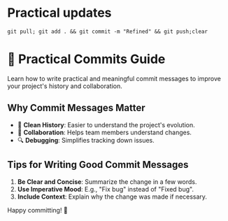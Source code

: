 # Practical updates 

```
git pull; git add . && git commit -m "Refined" && git push;clear
```

# 🚀 Practical Commits Guide

Learn how to write practical and meaningful commit messages to improve your project's history and collaboration. 

## Why Commit Messages Matter
- 🧹 **Clean History**: Easier to understand the project's evolution.
- 👥 **Collaboration**: Helps team members understand changes.
- 🔍 **Debugging**: Simplifies tracking down issues.

## Tips for Writing Good Commit Messages
1. **Be Clear and Concise**: Summarize the change in a few words.
2. **Use Imperative Mood**: E.g., "Fix bug" instead of "Fixed bug".
3. **Include Context**: Explain why the change was made if necessary.

Happy committing! 🎉